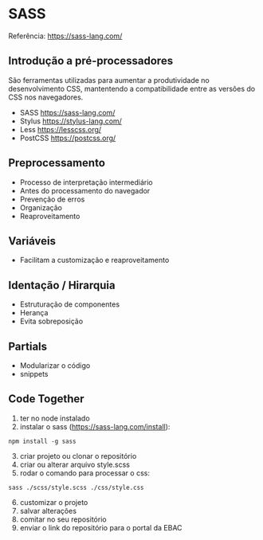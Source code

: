 # SASS
Referência: https://sass-lang.com/

## Introdução a pré-processadores
São ferramentas utilizadas para aumentar a produtividade no desenvolvimento CSS, mantentendo a compatibilidade entre as versões do CSS nos navegadores.

- SASS https://sass-lang.com/
- Stylus https://stylus-lang.com/
- Less https://lesscss.org/ 
- PostCSS https://postcss.org/

## Preprocessamento
- Processo de interpretação intermediário
- Antes do processamento do navegador
- Prevenção de erros
- Organização 
- Reaproveitamento

## Variáveis
- Facilitam a customização e reaproveitamento

## Identação / Hirarquia
- Estruturação de componentes
- Herança
- Evita sobreposição

## Partials
- Modularizar o código
- snippets 


## Code Together

1. ter no node instalado
2. instalar o sass (https://sass-lang.com/install):
```
npm install -g sass    
```
3. criar projeto ou clonar o repositório 
4. criar ou alterar arquivo style.scss
5. rodar o comando para processar o css:
```
sass ./scss/style.scss ./css/style.css 
```

6. customizar o projeto 
7. salvar alterações
8. comitar no seu repositório
9. enviar o link do repositório para o portal da EBAC

